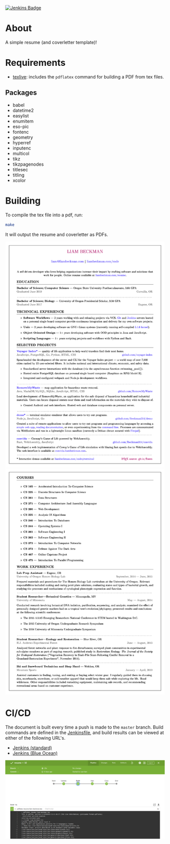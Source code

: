 [![Jenkins Badge][badge]][jenkins]

# About

A simple resume (and coverletter template)!

# Requirements

- [texlive](http://www.tug.org/texlive/): includes the `pdflatex` command for building a PDF from tex files.

## Packages

- babel
- datetime2
- easylist
- enumitem
- eso-pic
- fontenc
- geometry
- hyperref
- inputenc
- multicol
- tikz
- tikzpagenodes
- titlesec
- titling
- xcolor

# Building

To compile the tex file into a pdf, run:

```sh
make
```

It will output the resume and coverletter as PDFs.

![Second page of resume.](./resume-liam-beckman-0.png)
![First page of resume.](./resume-liam-beckman-1.png)

# CI/CD

The document is built every time a push is made to the `master` branch. Build commands are defined in the [Jenkinsfile](./Jenkinsfile), and build results can be viewed at either of the following URL's.

- [Jenkins (standard)][jenkins]
- [Jenkins (Blue Ocean)][blue]

[![Jenkins screenshot](./build.png)][blue]

[jenkins]: https://liambeckman.com/jenkins/job/git.liambeckman.com/job/resume/job/master/
[blue]: https://liambeckman.com/jenkins/blue/organizations/jenkins/git.liambeckman.com%2Fresume
[badge]: https://liambeckman.com/jenkins/job/git.liambeckman.com/job/resume/job/master/badge/icon?

